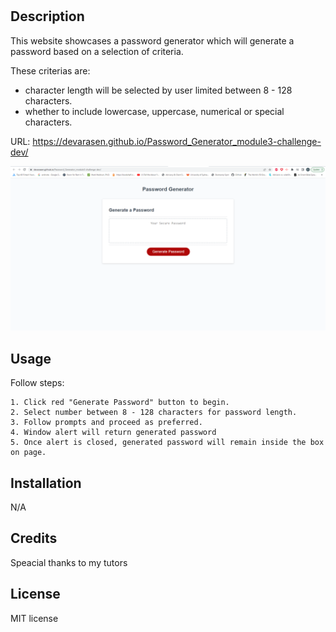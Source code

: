 # <module3-challenge-dev>

## Description

This website showcases a password generator which will generate a password based on a selection of criteria.

These criterias are:

- character length will be selected by user limited between 8 - 128 characters.
- whether to include lowercase, uppercase, numerical or special characters.

URL: https://devarasen.github.io/Password_Generator_module3-challenge-dev/

![website screenshots](Capture.PNG)

## Usage

Follow steps:

    1. Click red "Generate Password" button to begin.
    2. Select number between 8 - 128 characters for password length.
    3. Follow prompts and proceed as preferred.
    4. Window alert will return generated password
    5. Once alert is closed, generated password will remain inside the box on page.

## Installation

N/A

## Credits

Speacial thanks to my tutors

## License

MIT license
